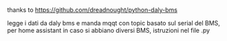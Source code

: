 thanks to  https://github.com/dreadnought/python-daly-bms

legge i dati da daly bms e manda mqqt con topic basato sul serial del BMS, per home assistant in caso si abbiano diversi BMS, istruzioni nel file .py
